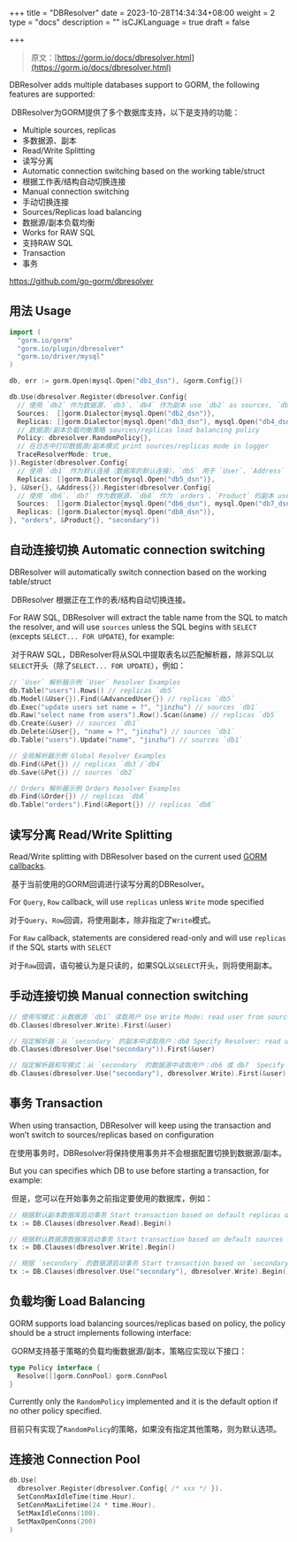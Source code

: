 +++
title = "DBResolver"
date = 2023-10-28T14:34:34+08:00
weight = 2
type = "docs"
description = ""
isCJKLanguage = true
draft = false

+++

> 原文：[https://gorm.io/docs/dbresolver.html](https://gorm.io/docs/dbresolver.html)

DBResolver adds multiple databases support to GORM, the following features are supported:

​	DBResolver为GORM提供了多个数据库支持，以下是支持的功能：

- Multiple sources, replicas
- 多数据源、副本
- Read/Write Splitting
- 读写分离
- Automatic connection switching based on the working table/struct
- 根据工作表/结构自动切换连接
- Manual connection switching
- 手动切换连接
- Sources/Replicas load balancing
- 数据源/副本负载均衡
- Works for RAW SQL
- 支持RAW SQL
- Transaction
- 事务

https://github.com/go-gorm/dbresolver

## 用法 Usage

``` go
import (
  "gorm.io/gorm"
  "gorm.io/plugin/dbresolver"
  "gorm.io/driver/mysql"
)

db, err := gorm.Open(mysql.Open("db1_dsn"), &gorm.Config{})

db.Use(dbresolver.Register(dbresolver.Config{
  // 使用 `db2` 作为数据源，`db3`、`db4` 作为副本 use `db2` as sources, `db3`, `db4` as replicas
  Sources:  []gorm.Dialector{mysql.Open("db2_dsn")},
  Replicas: []gorm.Dialector{mysql.Open("db3_dsn"), mysql.Open("db4_dsn")},
  // 数据源/副本负载均衡策略 sources/replicas load balancing policy
  Policy: dbresolver.RandomPolicy{},
  // 在日志中打印数据源/副本模式 print sources/replicas mode in logger
  TraceResolverMode: true,
}).Register(dbresolver.Config{
  // 使用 `db1` 作为默认连接（数据库的默认连接），`db5` 用于 `User`、`Address` 的副本 use `db1` as sources (DB's default connection), `db5` as replicas for `User`, `Address`
  Replicas: []gorm.Dialector{mysql.Open("db5_dsn")},
}, &User{}, &Address{}).Register(dbresolver.Config{
  // 使用 `db6`、`db7` 作为数据源，`db8` 作为 `orders`、`Product` 的副本 use `db6`, `db7` as sources, `db8` as replicas for `orders`, `Product`
  Sources:  []gorm.Dialector{mysql.Open("db6_dsn"), mysql.Open("db7_dsn")},
  Replicas: []gorm.Dialector{mysql.Open("db8_dsn")},
}, "orders", &Product{}, "secondary"))
```

## 自动连接切换 Automatic connection switching

DBResolver will automatically switch connection based on the working table/struct

​	DBResolver 根据正在工作的表/结构自动切换连接。

For RAW SQL, DBResolver will extract the table name from the SQL to match the resolver, and will use `sources` unless the SQL begins with `SELECT` (excepts `SELECT... FOR UPDATE`), for example:

​	对于RAW SQL，DBResolver将从SQL中提取表名以匹配解析器，除非SQL以`SELECT`开头（除了`SELECT... FOR UPDATE`），例如：

``` go
// `User` 解析器示例 `User` Resolver Examples
db.Table("users").Rows() // replicas `db5`
db.Model(&User{}).Find(&AdvancedUser{}) // replicas `db5`
db.Exec("update users set name = ?", "jinzhu") // sources `db1`
db.Raw("select name from users").Row().Scan(&name) // replicas `db5`
db.Create(&user) // sources `db1`
db.Delete(&User{}, "name = ?", "jinzhu") // sources `db1`
db.Table("users").Update("name", "jinzhu") // sources `db1`

// 全局解析器示例 Global Resolver Examples
db.Find(&Pet{}) // replicas `db3`/`db4`
db.Save(&Pet{}) // sources `db2`

// Orders 解析器示例 Orders Resolver Examples
db.Find(&Order{}) // replicas `db8`
db.Table("orders").Find(&Report{}) // replicas `db8`
```

## 读写分离 Read/Write Splitting

Read/Write splitting with DBResolver based on the current used [GORM callbacks](https://gorm.io/docs/write_plugins.html).

​	基于当前使用的GORM回调进行读写分离的DBResolver。

For `Query`, `Row` callback, will use `replicas` unless `Write` mode specified

​	对于`Query`、`Row`回调，将使用副本，除非指定了`Write`模式。

For `Raw` callback, statements are considered read-only and will use `replicas` if the SQL starts with `SELECT`

​	对于`Raw`回调，语句被认为是只读的，如果SQL以`SELECT`开头，则将使用副本。

## 手动连接切换 Manual connection switching

``` go
// 使用写模式：从数据源 `db1` 读取用户 Use Write Mode: read user from sources `db1`
db.Clauses(dbresolver.Write).First(&user)

// 指定解析器：从 `secondary` 的副本中读取用户：db8 Specify Resolver: read user from `secondary`'s replicas: db8
db.Clauses(dbresolver.Use("secondary")).First(&user)

// 指定解析器和写模式：从 `secondary` 的数据源中读取用户：db6 或 db7  Specify Resolver and Write Mode: read user from `secondary`'s sources: db6 or db7
db.Clauses(dbresolver.Use("secondary"), dbresolver.Write).First(&user)
```

## 事务 Transaction

When using transaction, DBResolver will keep using the transaction and won’t switch to sources/replicas based on configuration

​	在使用事务时，DBResolver将保持使用事务并不会根据配置切换到数据源/副本。

But you can specifies which DB to use before starting a transaction, for example:

​	但是，您可以在开始事务之前指定要使用的数据库，例如：

``` go
// 根据默认副本数据库启动事务 Start transaction based on default replicas db
tx := DB.Clauses(dbresolver.Read).Begin()

// 根据默认数据源数据库启动事务 Start transaction based on default sources db
tx := DB.Clauses(dbresolver.Write).Begin()

// 根据 `secondary` 的数据源启动事务 Start transaction based on `secondary`'s sources
tx := DB.Clauses(dbresolver.Use("secondary"), dbresolver.Write).Begin()
```

## 负载均衡 Load Balancing

GORM supports load balancing sources/replicas based on policy, the policy should be a struct implements following interface:

​	GORM支持基于策略的负载均衡数据源/副本，策略应实现以下接口：

``` go
type Policy interface {
  Resolve([]gorm.ConnPool) gorm.ConnPool
}
```

Currently only the `RandomPolicy` implemented and it is the default option if no other policy specified.

​	目前只有实现了`RandomPolicy`的策略，如果没有指定其他策略，则为默认选项。

## 连接池 Connection Pool

``` go
db.Use(
  dbresolver.Register(dbresolver.Config{ /* xxx */ }).
  SetConnMaxIdleTime(time.Hour).
  SetConnMaxLifetime(24 * time.Hour).
  SetMaxIdleConns(100).
  SetMaxOpenConns(200)
)
```